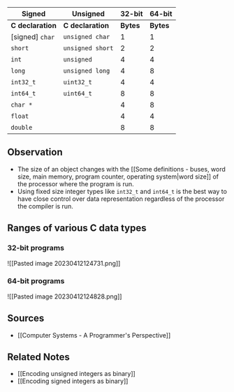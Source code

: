 | Signed            | Unsigned          | 32-bit    | 64-bit |
| ----------------- | ----------------- | --------- | ------ |
| **C declaration** | **C declaration** | **Bytes** | **Bytes**  |
| [signed] `char`   | `unsigned char`   | 1         | 1      |
| `short`           | `unsigned short`  | 2         | 2      |
| `int`             | `unsigned`        | 4         | 4      |
| `long`            | `unsigned long`   | 4         | 8      |
| `int32_t`         | `uint32_t`        | 4         | 4      |
| `int64_t`         | `uint64_t`        | 8         | 8      |
| `char *`          |                   | 4         | 8      |
| `float`           |                   | 4         | 4      |
| `double`          |                   | 8         | 8      |

## Observation
- The size of an object changes with the [[Some definitions - buses, word size, main memory, program counter, operating system|word size]] of the processor where the program is run.
- Using fixed size integer types like `int32_t` and `int64_t` is the best way to have close control over data representation regardless of the processor the compiler is run.

## Ranges of various C data types
### 32-bit programs
![[Pasted image 20230412124731.png]]

### 64-bit programs
![[Pasted image 20230412124828.png]]

## Sources
- [[Computer Systems - A Programmer's Perspective]]

## Related Notes
- [[Encoding unsigned integers as binary]]
- [[Encoding signed integers as binary]]
